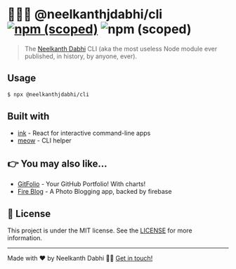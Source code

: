 # 🧑🏻‍💻 @neelkanthjdabhi/cli [![npm (scoped)](https://img.shields.io/npm/v/@neelkanthjdabhi/cli?color=ff69b4&logo=npm)](https://www.npmjs.com/package/@jakejarvis/cli) ![npm (scoped)](https://img.shields.io/github/languages/top/neelkanthjdabhi/cli.svg)


> The [Neelkanth Dabhi](http://neelkanthjdabhi.github.io/) CLI (aka the most useless Node module ever published, in history, by anyone, ever).


## Usage

```sh
$ npx @neelkanthjdabhi/cli
```

## Built with

- [ink](https://github.com/vadimdemedes/ink) - React for interactive command-line apps
- [meow](https://github.com/sindresorhus/meow) - CLI helper

## :point_right: You may also like...

- [GitFolio](https://github.com/neelkanthjdabhi/GitFolio) - Your GitHub Portfolio! With charts!
- [Fire Blog](https://github.com/neelkanthjdabhi/Fire-Blog) - A Photo Blogging app, backed by firebase



## :memo: License
This project is under the MIT license. See the [LICENSE](https://github.com/neelkanthjdabhi/cli/blob/master/LICENSE) for more information.

---

Made with ❤️ by Neelkanth Dabhi 👋🏼 [Get in touch!](https://www.linkedin.com/in/neelkanthjdabhi/)
